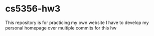 # cs5356-hw3
 This repository is for practicing my own website
 I have to develop my personal homepage over multiple commits for this hw
